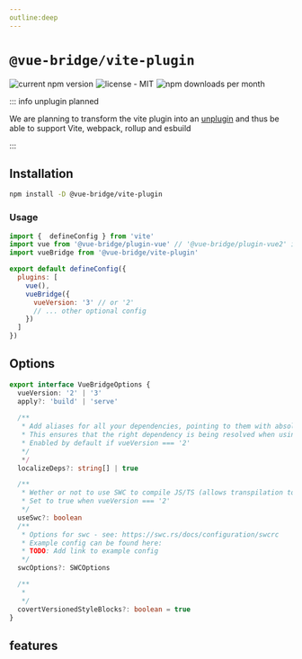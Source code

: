 ```yaml
---
outline:deep
---
```

# `@vue-bridge/vite-plugin`

<div style="display: flex; justify-items: start; gap: 5px">
  <img alt="current npm version" src="https://img.shields.io/npm/v/@vue-bridge/vite-plugin">
  <img alt="license - MIT" src="https://img.shields.io/npm/l/@vue-bridge/vite-plugin">
  <img alt="npm downloads per month" src="https://img.shields.io/npm/dm/@vue-bridge/vite-plugin">
</div>

::: info unplugin planned

We are planning to transform the vite plugin into an [unplugin](https://github.com/unjs/unplugin#unplugin) and thus be able to support Vite, webpack, rollup and esbuild

:::

## Installation


```bash
npm install -D @vue-bridge/vite-plugin
```
### Usage

```js
import {  defineConfig } from 'vite'
import vue from '@vue-bridge/plugin-vue' // '@vue-bridge/plugin-vue2' in Vue 2 projects
import vueBridge from '@vue-bridge/vite-plugin'

export default defineConfig({
  plugins: [
    vue(),
    vueBridge({
      vueVersion: '3' // or '2'
      // ... other optional config
    })
  ]
})
```

## Options

```ts
export interface VueBridgeOptions {
  vueVersion: '2' | '3'
  apply?: 'build' | 'serve'
  
  /**
   * Add aliases for all your dependencies, pointing to them with absolute paths
   * This ensures that the right dependency is being resolved when using source sharing through symlinks#
   * Enabled by default if vueVersion === '2'
   */
   */
  localizeDeps?: string[] | true

  /**
   * Wether or not to use SWC to compile JS/TS (allows transpilation to ES5 and polyfills like babel)
   * Set to true when vueVersion === '2'
   */
  useSwc?: boolean
  /**
   * Options for swc - see: https://swc.rs/docs/configuration/swcrc
   * Example config can be found here: 
   * TODO: Add link to example config
   */
  swcOptions?: SWCOptions

  /**
   * 
   */
  covertVersionedStyleBlocks?: boolean = true
}
```

## features
